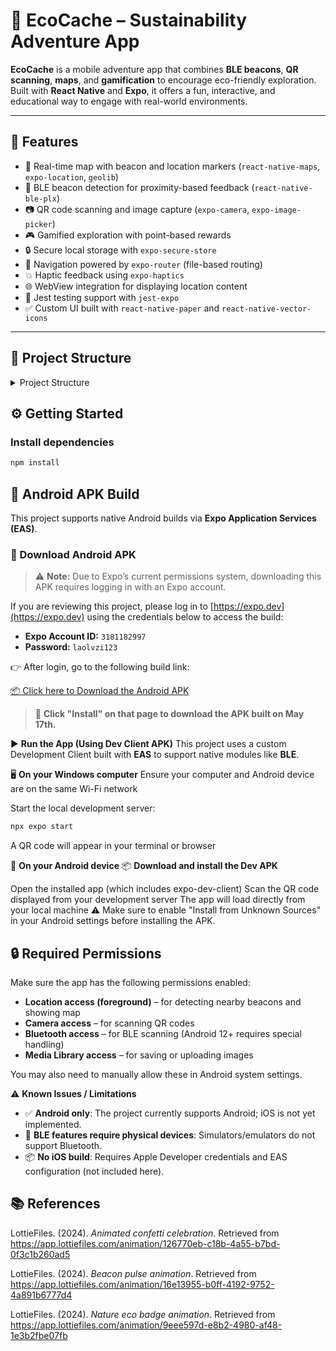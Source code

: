 # 🌱 EcoCache – Sustainability Adventure App

**EcoCache** is a mobile adventure app that combines **BLE beacons**, **QR scanning**, **maps**, and **gamification** to encourage eco-friendly exploration.  
Built with **React Native** and **Expo**, it offers a fun, interactive, and educational way to engage with real-world environments.

---

## 🚀 Features

- 📍 Real-time map with beacon and location markers (`react-native-maps`, `expo-location`, `geolib`)
- 📡 BLE beacon detection for proximity-based feedback (`react-native-ble-plx`)
- 📷 QR code scanning and image capture (`expo-camera`, `expo-image-picker`)
- 🎮 Gamified exploration with point-based rewards
- 🔒 Secure local storage with `expo-secure-store`
- 🧭 Navigation powered by `expo-router` (file-based routing)
- 💥 Haptic feedback using `expo-haptics`
- 🌐 WebView integration for displaying location content
- 🧪 Jest testing support with `jest-expo`
- ✅ Custom UI built with `react-native-paper` and `react-native-vector-icons`

---

## 📁 Project Structure

<details>
<summary>Project Structure </summary>

```text
App/
├── app/                     # App entry point with Expo Router pages
│   ├── index.jsx            # Home screen
│   ├── map.jsx              # Main map 
│   ├── login.jsx            # Login screen
│   ├── signup.jsx           # Signup screen
│   ├── QRcodeScanner.jsx    # QR scanner screen
│   ├── _layout.jsx          # Layout page
│   ├── webview.jsx          # Beacon screen
│   ├── settings.jsx         # Update user screen
│   ├── bleService.jsx       # BLE logic
│   └── beacon/              # Dynamic route for scanned beacon
│       └── [beaconId].jsx   # Beacon detail page (Discoveries)
│
├── api/                     # API calls (getBeacon, signIn, etc.)
│   ├── api.jsx              # Authenticated endpoints (beacons, profile)
│   └── auth.jsx             # Sign in / sign up logic with JWT token handling
│
├── data/                    # QRcode of beacons
│
├── assets/                  # Images, icons, lottie animations
│   └── animations/          # Lottie JSON files
│
├── app.json                 # Expo project config
├── package.json             # Dependencies and scripts
└── README.md                # Project documentation

 ```
</details>

## ⚙️ Getting Started

### Install dependencies

```bash
npm install
```


## 📱 Android APK Build

This project supports native Android builds via **Expo Application Services (EAS)**.

### 🔽 Download Android APK

> ⚠️ **Note:** Due to Expo’s current permissions system, downloading this APK requires logging in with an Expo account.

If you are reviewing this project, please log in to [https://expo.dev](https://expo.dev) using the credentials below to access the build:

- **Expo Account ID:** `3181182997`  
- **Password:** `laolvzi123`

👉 After login, go to the following build link:

[📦 Click here to Download the Android APK](https://expo.dev/accounts/3181182997/projects/my-first-native-app/builds/c7e1a8c8-9374-4eb5-88e9-fb835d41a44e)

> 📅 **Click "Install" on that page to download the APK built on May 17th.**


▶️ **Run the App (Using Dev Client APK)**
This project uses a custom Development Client built with **EAS** to support native modules like **BLE**.

🖥 **On your Windows computer**
Ensure your computer and Android device are on the same Wi-Fi network

Start the local development server:

```bash
npx expo start
```

A QR code will appear in your terminal or browser

📱 **On your Android device**
📦 **Download and install the Dev APK**

Open the installed app (which includes expo-dev-client)
Scan the QR code displayed from your development server
The app will load directly from your local machine
⚠️ Make sure to enable "Install from Unknown Sources" in your Android settings before installing the APK.


## 🔒 Required Permissions

Make sure the app has the following permissions enabled:

- **Location access (foreground)** – for detecting nearby beacons and showing map
- **Camera access** – for scanning QR codes
- **Bluetooth access** – for BLE scanning (Android 12+ requires special handling)
- **Media Library access** – for saving or uploading images

You may also need to manually allow these in Android system settings.


⚠️ **Known Issues / Limitations**
- ✅ **Android only**: The project currently supports Android; iOS is not yet implemented.
- 🚫 **BLE features require physical devices**: Simulators/emulators do not support Bluetooth.
- 📦 **No iOS build**: Requires Apple Developer credentials and EAS configuration (not included here).

## 📚 References

LottieFiles. (2024). *Animated confetti celebration*. Retrieved from https://app.lottiefiles.com/animation/126770eb-c18b-4a55-b7bd-0f3c1b260ad5

LottieFiles. (2024). *Beacon pulse animation*. Retrieved from https://app.lottiefiles.com/animation/16e13955-b0ff-4192-9752-4a891b6777d4

LottieFiles. (2024). *Nature eco badge animation*. Retrieved from https://app.lottiefiles.com/animation/9eee597d-e8b2-4980-af48-1e3b2fbe07fb


